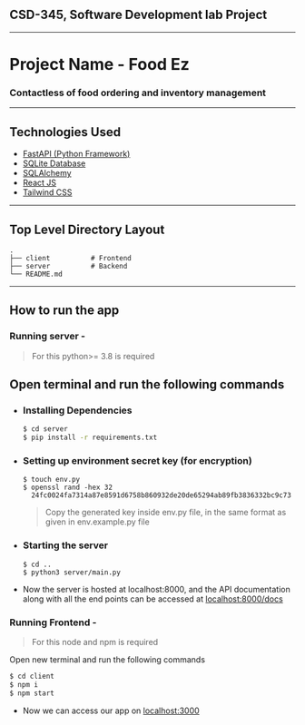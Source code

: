 ## CSD-345, Software Development lab Project

---

# Project Name - Food Ez

### Contactless of food ordering and inventory management

---

## Technologies Used

- [FastAPI (Python Framework)](https://fastapi.tiangolo.com/)
- [SQLite Database](https://www.sqlite.org/index.html)
- [SQLAlchemy](https://www.sqlalchemy.org/)
- [React JS](https://reactjs.org/)
- [Tailwind CSS](https://tailwindcss.com/docs)

---

## Top Level Directory Layout

```
.
├── client          # Frontend
├── server          # Backend
└── README.md
```

---

## How to run the app

### Running server -

> For this python>= 3.8 is required

## Open terminal and run the following commands

- ### Installing Dependencies
  ```bash
  $ cd server
  $ pip install -r requirements.txt
  ```
- ### Setting up environment secret key (for encryption)

  ```
  $ touch env.py
  $ openssl rand -hex 32
    24fc0024fa7314a87e8591d6758b860932de20de65294ab89fb3836332bc9c73
  ```

  > Copy the generated key inside env.py file, in the same format as given in env.example.py file

- ### Starting the server

  ```
  $ cd ..
  $ python3 server/main.py
  ```

- Now the server is hosted at localhost:8000, and the API documentation along with all the end points can be accessed at [localhost:8000/docs](http://localhost:8000/docs)

### Running Frontend -

> For this node and npm is required

Open new terminal and run the following commands

```bash
$ cd client
$ npm i
$ npm start
```

- Now we can access our app on [localhost:3000](http://localhost:3000)
